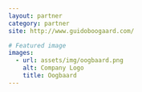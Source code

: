 ```yaml
---
layout: partner
category: partner
site: http://www.guidoboogaard.com/

# Featured image
images:
  - url: assets/img/oogbaard.png
    alt: Company Logo
    title: Oogbaard
---
```

